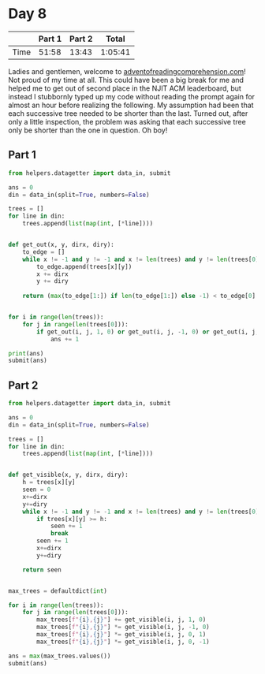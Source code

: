 # Day 8

| | Part 1 | Part 2 | Total |
|---|---|---|---|
|Time|51:58|13:43|1:05:41|

Ladies and gentlemen, welcome to [adventofreadingcomprehension.com](http://adventofreadingcomprehension.com/)! Not proud of my time at all. This could have been a big break for me and helped me to get out of second place in the NJIT ACM leaderboard, but instead I stubbornly typed up my code without reading the prompt again for almost an hour before realizing the following. My assumption had been that each successive tree needed to be shorter than the last. Turned out, after only a little inspection, the problem was asking that each successive tree only be shorter than the one in question. Oh boy!

## Part 1

```python
from helpers.datagetter import data_in, submit

ans = 0
din = data_in(split=True, numbers=False)

trees = []
for line in din:
    trees.append(list(map(int, [*line])))


def get_out(x, y, dirx, diry):
    to_edge = []
    while x != -1 and y != -1 and x != len(trees) and y != len(trees[0]):
        to_edge.append(trees[x][y])
        x += dirx
        y += diry
        
    return (max(to_edge[1:]) if len(to_edge[1:]) else -1) < to_edge[0]


for i in range(len(trees)):
    for j in range(len(trees[0])):
        if get_out(i, j, 1, 0) or get_out(i, j, -1, 0) or get_out(i, j, 0, 1) or get_out(i, j, 0, -1):
            ans += 1

print(ans)
submit(ans)
```

## Part 2

```python
from helpers.datagetter import data_in, submit

ans = 0
din = data_in(split=True, numbers=False)

trees = []
for line in din:
    trees.append(list(map(int, [*line])))


def get_visible(x, y, dirx, diry):
    h = trees[x][y]
    seen = 0
    x+=dirx
    y+=diry
    while x != -1 and y != -1 and x != len(trees) and y != len(trees[0]):
        if trees[x][y] >= h:
            seen += 1
            break
        seen += 1
        x+=dirx
        y+=diry

    return seen


max_trees = defaultdict(int)

for i in range(len(trees)):
    for j in range(len(trees[0])):
        max_trees[f"{i},{j}"] += get_visible(i, j, 1, 0)
        max_trees[f"{i},{j}"] *= get_visible(i, j, -1, 0)
        max_trees[f"{i},{j}"] *= get_visible(i, j, 0, 1)
        max_trees[f"{i},{j}"] *= get_visible(i, j, 0, -1)

ans = max(max_trees.values())
submit(ans)
```
